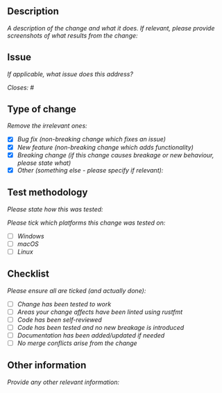 ## Description

_A description of the change and what it does. If relevant, please provide screenshots of what results from the change:_

## Issue

_If applicable, what issue does this address?_

_Closes:_ #

## Type of change

_Remove the irrelevant ones:_

- [x] _Bug fix (non-breaking change which fixes an issue)_
- [x] _New feature (non-breaking change which adds functionality)_
- [x] _Breaking change (if this change causes breakage or new behaviour, please state what)_
- [x] _Other (something else - please specify if relevant):_

## Test methodology

_Please state how this was tested:_

_Please tick which platforms this change was tested on:_

- [ ] _Windows_
- [ ] _macOS_
- [ ] _Linux_

## Checklist

_Please ensure all are ticked (and actually done):_

- [ ] _Change has been tested to work_
- [ ] _Areas your change affects have been linted using rustfmt_
- [ ] _Code has been self-reviewed_
- [ ] _Code has been tested and no new breakage is introduced_
- [ ] _Documentation has been added/updated if needed_
- [ ] _No merge conflicts arise from the change_

## Other information

_Provide any other relevant information:_
